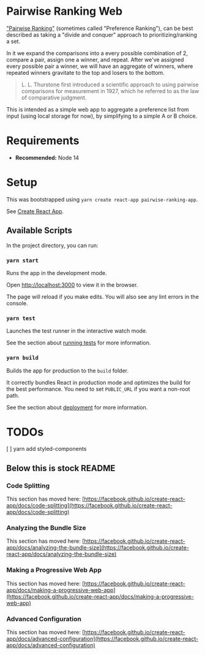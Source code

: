 # Pairwise Ranking Web

["Pairwise Ranking"](https://en.wikipedia.org/wiki/Pairwise_comparison) (sometimes called "Preference Ranking"), can be best described as taking a "divide and conquer" approach to prioritizing/ranking a set.

In it we expand the comparisons into a every possible combination of 2, compare a pair, assign one a winner, and repeat. After we've assigned every possible pair a winner, we will have an aggregate of winners, where repeated winners gravitate to the top and losers to the bottom.

> L. L. Thurstone first introduced a scientific approach to using pairwise comparisons for measurement in 1927, which he referred to as the law of comparative judgment.

This is intended as a simple web app to aggregate a preference list from input (using local storage for now), by simplifying to a simple A or B choice.

# Requirements

* **Recommended:** Node 14

# Setup

This was bootstrapped using `yarn create react-app pairwise-ranking-app`.

See [Create React App](https://github.com/facebook/create-react-app).

## Available Scripts

In the project directory, you can run:

### `yarn start`

Runs the app in the development mode.

Open [http://localhost:3000](http://localhost:3000) to view it in the browser.

The page will reload if you make edits. You will also see any lint errors in the console.

### `yarn test`

Launches the test runner in the interactive watch mode.

See the section about [running tests](https://facebook.github.io/create-react-app/docs/running-tests) for more information.

### `yarn build`

Builds the app for production to the `build` folder.

It correctly bundles React in production mode and optimizes the build for the best performance. You need to set `PUBLIC_URL` if you want a non-root path.

See the section about [deployment](https://facebook.github.io/create-react-app/docs/deployment) for more information.

# TODOs

[ ] yarn add styled-components

Below this is stock README
---


### Code Splitting

This section has moved here: [https://facebook.github.io/create-react-app/docs/code-splitting](https://facebook.github.io/create-react-app/docs/code-splitting)

### Analyzing the Bundle Size

This section has moved here: [https://facebook.github.io/create-react-app/docs/analyzing-the-bundle-size](https://facebook.github.io/create-react-app/docs/analyzing-the-bundle-size)

### Making a Progressive Web App

This section has moved here: [https://facebook.github.io/create-react-app/docs/making-a-progressive-web-app](https://facebook.github.io/create-react-app/docs/making-a-progressive-web-app)

### Advanced Configuration

This section has moved here: [https://facebook.github.io/create-react-app/docs/advanced-configuration](https://facebook.github.io/create-react-app/docs/advanced-configuration)

